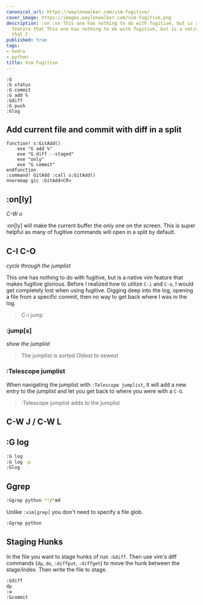 ```yaml
---
canonical_url: https://waylonwalker.com/vim-fugitive/
cover_image: https://images.waylonwalker.com/vim-fugitive.png
description: :on :on This one has nothing to do with fugitive, but is a native vim
  feature that This one has nothing to do with fugitive, but is a native vim feature
  that C-
published: true
tags:
- kedro
- python
title: Vim Fugitive
---
```


``` vim
:G
:G status
:G commit
:G add %
:Gdiff
:G push
:Glog
```


## Add current file and commit with diff in a split

``` vim
function! s:GitAdd()
    exe "G add %"
    exe "G diff --staged"
    exe "only"
    exe "G commit"
endfunction
:command! GitAdd :call s:GitAdd()
nnoremap gic :GitAdd<CR>
```

## :on[ly]

_C-W o_

:on[ly] will make the current buffer the only one on the screen.  This is super helpful as many of fugitive commands will open in a split by default.


## C-I C-O

_cycle through the jumplist_

This one has nothing to do with fugitive, but is a native vim feature that makes fugitive glorious.  Before I realized how to utilize `C-i` and `C-o`, I would get completely lost when using fugitive.  Digging deep into the log, opening a file from a specific commit, then no way to get back where I was in the log.


> C-i jump

### :jump[s]

_show the jumplist_

> The jumplist is sorted Oldest to newest


### :Telescope jumplist

When navigating the jumplist with `:Telescope jumplist`, it will add a new entry to the jumplist and let you get back to where you were with a `C-O`.

> :Telescope jumplist adds to the jumplist


## C-W J / C-W L

## :G log

``` bash
:G log
:G log -p
:Glog
```

## Ggrep

``` bash
:Ggrep python **/*md
```

Unlike `:vim[grep]` you don't need to specify a file glob.
``` bash
:Ggrep python
```

## Staging Hunks

In the file you want to stage hunks of run `:Gdiff`.  Then use vim's diff commands (`dp`, `do`, `:diffput`, `:diffget`) to move the hunk between the stage/index.  Then write the file to stage.

``` python
:Gdiff
dp
:w
:Gcommit
```